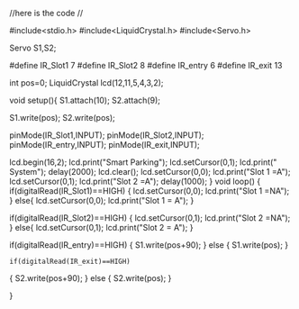 //here is the code //

#include<stdio.h>
#include<LiquidCrystal.h>
#include<Servo.h>

Servo S1,S2;

#define IR_Slot1 7
#define IR_Slot2 8
#define IR_entry 6
#define IR_exit 13

int pos=0;
LiquidCrystal lcd(12,11,5,4,3,2);

void setup(){
  S1.attach(10);
  S2.attach(9);
  
  S1.write(pos);
  S2.write(pos);
  
  
  pinMode(IR_Slot1,INPUT);
  pinMode(IR_Slot2,INPUT);
  pinMode(IR_entry,INPUT);
  pinMode(IR_exit,INPUT);
  
  lcd.begin(16,2);
  lcd.print("Smart Parking");
  lcd.setCursor(0,1);
  lcd.print("   System");
  delay(2000);
  lcd.clear();
  lcd.setCursor(0,0);
  lcd.print("Slot 1 =A");
  lcd.setCursor(0,1);
  lcd.print("Slot 2 =A");
  delay(1000);
}
void loop()
{
  if(digitalRead(IR_Slot1)==HIGH)
  {
   lcd.setCursor(0,0);
    lcd.print("Slot 1 =NA");
  }
  else{
    lcd.setCursor(0,0);
    lcd.print("Slot 1 = A");
  }
  
   if(digitalRead(IR_Slot2)==HIGH)
  {
   lcd.setCursor(0,1);
    lcd.print("Slot 2 =NA");
  }
  else{
    lcd.setCursor(0,1);
    lcd.print("Slot 2 = A");
  }
  
   if(digitalRead(IR_entry)==HIGH)
  {
   S1.write(pos+90);
   }
  else
  {
    S1.write(pos);
  }
  
    if(digitalRead(IR_exit)==HIGH)
  {
   S2.write(pos+90);
   }
  else
  {
    S2.write(pos);
  }
  
}
